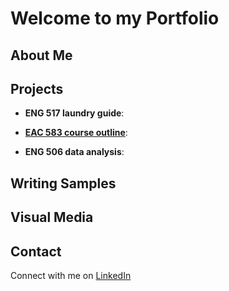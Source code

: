 # Welcome to my Portfolio

## About Me

## Projects

* **ENG 517 laundry guide**: 
  
* [**EAC 583 course outline**](coalition-development-course\README.md):
  
* **ENG 506 data analysis**:

## Writing Samples

## Visual Media

## Contact
Connect with me on [LinkedIn](https://www.linkedin.com/in/sami-zito/)
